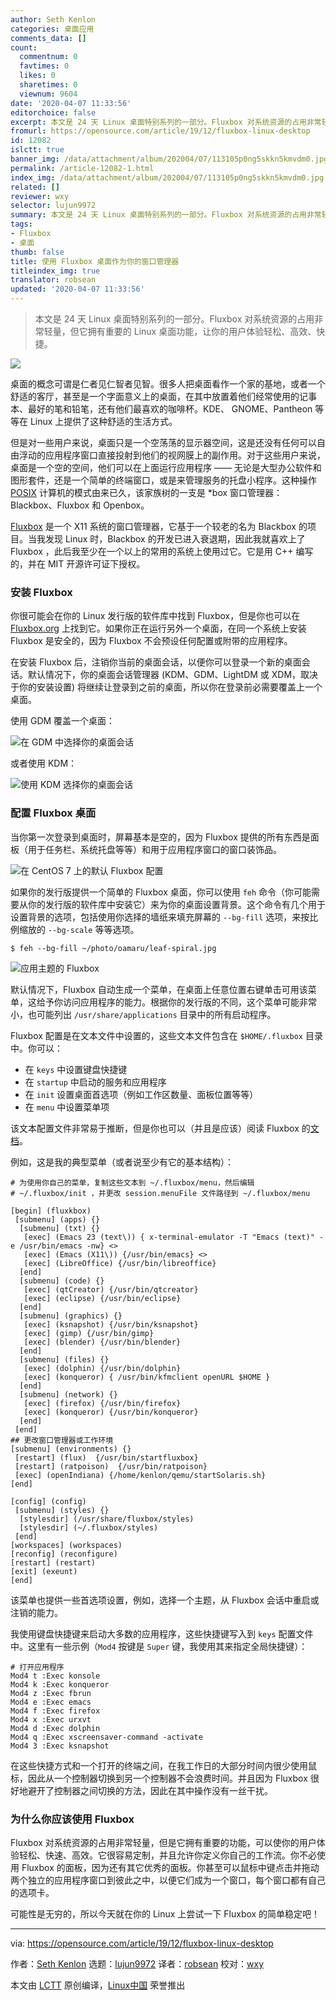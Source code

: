 ```yaml
---
author: Seth Kenlon
categories: 桌面应用
comments_data: []
count:
  commentnum: 0
  favtimes: 0
  likes: 0
  sharetimes: 0
  viewnum: 9604
date: '2020-04-07 11:33:56'
editorchoice: false
excerpt: 本文是 24 天 Linux 桌面特别系列的一部分。Fluxbox 对系统资源的占用非常轻量，但它拥有重要的 Linux 桌面功能，让你的用户体验轻松、高效、快捷。
fromurl: https://opensource.com/article/19/12/fluxbox-linux-desktop
id: 12082
islctt: true
banner_img: /data/attachment/album/202004/07/113105p0ng5skkn5kmvdm0.jpg
permalink: /article-12082-1.html
index_img: /data/attachment/album/202004/07/113105p0ng5skkn5kmvdm0.jpg.thumb.jpg
related: []
reviewer: wxy
selector: lujun9972
summary: 本文是 24 天 Linux 桌面特别系列的一部分。Fluxbox 对系统资源的占用非常轻量，但它拥有重要的 Linux 桌面功能，让你的用户体验轻松、高效、快捷。
tags:
- Fluxbox
- 桌面
thumb: false
title: 使用 Fluxbox 桌面作为你的窗口管理器
titleindex_img: true
translator: robsean
updated: '2020-04-07 11:33:56'
---
```



> 
> 本文是 24 天 Linux 桌面特别系列的一部分。Fluxbox 对系统资源的占用非常轻量，但它拥有重要的 Linux 桌面功能，让你的用户体验轻松、高效、快捷。
> 
> 
> 


![](/data/attachment/album/202004/07/113105p0ng5skkn5kmvdm0.jpg)


桌面的概念可谓是仁者见仁智者见智。很多人把桌面看作一个家的基地，或者一个舒适的客厅，甚至是一个字面意义上的桌面，在其中放置着他们经常使用的记事本、最好的笔和铅笔，还有他们最喜欢的咖啡杯。KDE、 GNOME、Pantheon 等等在 Linux 上提供了这种舒适的生活方式。


但是对一些用户来说，桌面只是一个空荡荡的显示器空间，这是还没有任何可以自由浮动的应用程序窗口直接投射到他们的视网膜上的副作用。对于这些用户来说，桌面是一个空的空间，他们可以在上面运行应用程序 —— 无论是大型办公软件和图形套件，还是一个简单的终端窗口，或是来管理服务的托盘小程序。这种操作 [POSIX](https://opensource.com/article/19/7/what-posix-richard-stallman-explains) 计算机的模式由来已久，该家族树的一支是 \*box 窗口管理器：Blackbox、Fluxbox 和 Openbox。


[Fluxbox](http://fluxbox.org) 是一个 X11 系统的窗口管理器，它基于一个较老的名为 Blackbox 的项目。当我发现 Linux 时，Blackbox 的开发已进入衰退期，因此我就喜欢上了 Fluxbox ，此后我至少在一个以上的常用的系统上使用过它。它是用 C++ 编写的，并在 MIT 开源许可证下授权。


### 安装 Fluxbox


你很可能会在你的 Linux 发行版的软件库中找到 Fluxbox，但是你也可以在 [Fluxbox.org](http://fluxbox.org/download/) 上找到它。如果你正在运行另外一个桌面，在同一个系统上安装 Fluxbox 是安全的，因为 Fluxbox 不会预设任何配置或附带的应用程序。


在安装 Fluxbox 后，注销你当前的桌面会话，以便你可以登录一个新的桌面会话。默认情况下，你的桌面会话管理器 (KDM、GDM、LightDM 或 XDM，取决于你的安装设置) 将继续让登录到之前的桌面，所以你在登录前必需要覆盖上一个桌面。


使用 GDM 覆盖一个桌面：


![在 GDM 中选择你的桌面会话](/data/attachment/album/202004/07/113402igy9m99zkgeykg90.jpg "Select your desktop session in GDM")


或者使用 KDM：


![使用 KDM 选择你的桌面会话](/data/attachment/album/202004/07/113404kc77wlcq6wdtp23p.jpg "Select your desktop session with KDM")


### 配置 Fluxbox 桌面


当你第一次登录到桌面时，屏幕基本是空的，因为 Fluxbox 提供的所有东西是面板（用于任务栏、系统托盘等等）和用于应用程序窗口的窗口装饰品。


![在 CentOS 7 上的默认 Fluxbox 配置](/data/attachment/album/202004/07/113406jnwiwdju8p9bwdwf.jpg "Default Fluxbox configuration on CentOS 7")


如果你的发行版提供一个简单的 Fluxbox 桌面，你可以使用 `feh` 命令（你可能需要从你的发行版的软件库中安装它）来为你的桌面设置背景。这个命令有几个用于设置背景的选项，包括使用你选择的墙纸来填充屏幕的 `--bg-fill` 选项，来按比例缩放的 `--bg-scale` 等等选项。



```
$ feh --bg-fill ~/photo/oamaru/leaf-spiral.jpg
```

![应用主题的 Fluxbox ](/data/attachment/album/202004/07/113421vzcbzvo72fojczxd.jpg "Fluxbox with a theme applied")


默认情况下，Fluxbox 自动生成一个菜单，在桌面上任意位置右键单击可用该菜单，这给予你访问应用程序的能力。根据你的发行版的不同，这个菜单可能非常小，也可能列出 `/usr/share/applications` 目录中的所有启动程序。


Fluxbox 配置是在文本文件中设置的，这些文本文件包含在 `$HOME/.fluxbox` 目录中。你可以：


* 在 `keys` 中设置键盘快捷键
* 在 `startup` 中启动的服务和应用程序
* 在 `init` 设置桌面首选项（例如工作区数量、面板位置等等）
* 在 `menu` 中设置菜单项


该文本配置文件非常易于推断，但是你也可以（并且是应该）阅读 Fluxbox 的[文档](http://fluxbox.org/features/)。


例如，这是我的典型菜单（或者说至少有它的基本结构）：



```
# 为使用你自己的菜单，复制这些文本到 ~/.fluxbox/menu，然后编辑
# ~/.fluxbox/init ，并更改 session.menuFile 文件路径到 ~/.fluxbox/menu

[begin] (fluxkbox)
 [submenu] (apps) {}
  [submenu] (txt) {}
   [exec] (Emacs 23 (text\)) { x-terminal-emulator -T "Emacs (text)" -e /usr/bin/emacs -nw} <>
   [exec] (Emacs (X11\)) {/usr/bin/emacs} <>
   [exec] (LibreOffice) {/usr/bin/libreoffice}
  [end]
  [submenu] (code) {}
   [exec] (qtCreator) {/usr/bin/qtcreator}
   [exec] (eclipse) {/usr/bin/eclipse}
  [end]
  [submenu] (graphics) {}
   [exec] (ksnapshot) {/usr/bin/ksnapshot}
   [exec] (gimp) {/usr/bin/gimp}
   [exec] (blender) {/usr/bin/blender}
  [end]
  [submenu] (files) {}
   [exec] (dolphin) {/usr/bin/dolphin}
   [exec] (konqueror) { /usr/bin/kfmclient openURL $HOME }
  [end]
  [submenu] (network) {}
   [exec] (firefox) {/usr/bin/firefox}
   [exec] (konqueror) {/usr/bin/konqueror}
  [end]
 [end]
## 更改窗口管理器或工作环境
[submenu] (environments) {}
 [restart] (flux)  {/usr/bin/startfluxbox}
 [restart] (ratpoison)  {/usr/bin/ratpoison}
 [exec] (openIndiana) {/home/kenlon/qemu/startSolaris.sh}
[end]

[config] (config)
 [submenu] (styles) {}
  [stylesdir] (/usr/share/fluxbox/styles)
  [stylesdir] (~/.fluxbox/styles)
 [end]
[workspaces] (workspaces)
[reconfig] (reconfigure)
[restart] (restart)
[exit] (exeunt)
[end]
```

该菜单也提供一些首选项设置，例如，选择一个主题，从 Fluxbox 会话中重启或注销的能力。


我使用键盘快捷键来启动大多数的应用程序，这些快捷键写入到 `keys` 配置文件中。这里有一些示例（`Mod4` 按键是 `Super` 键，我使用其来指定全局快捷键）：



```
# 打开应用程序
Mod4 t :Exec konsole
Mod4 k :Exec konqueror
Mod4 z :Exec fbrun
Mod4 e :Exec emacs
Mod4 f :Exec firefox
Mod4 x :Exec urxvt
Mod4 d :Exec dolphin
Mod4 q :Exec xscreensaver-command -activate
Mod4 3 :Exec ksnapshot
```

在这些快捷方式和一个打开的终端之间，在我工作日的大部分时间内很少使用鼠标，因此从一个控制器切换到另一个控制器不会浪费时间。并且因为 Fluxbox 很好地避开了控制器之间切换的方法，因此在其中操作没有一丝干扰。


### 为什么你应该使用 Fluxbox


Fluxbox 对系统资源的占用非常轻量，但是它拥有重要的功能，可以使你的用户体验轻松、快速、高效。它很容易定制，并且允许你定义你自己的工作流。你不必使用 Fluxbox 的面板，因为还有其它优秀的面板。你甚至可以鼠标中键点击并拖动两个独立的应用程序窗口到彼此之中，以便它们成为一个窗口，每个窗口都有自己的选项卡。


可能性是无穷的，所以今天就在你的 Linux 上尝试一下 Fluxbox 的简单稳定吧！




---


via: <https://opensource.com/article/19/12/fluxbox-linux-desktop>


作者：[Seth Kenlon](https://opensource.com/users/seth) 选题：[lujun9972](https://github.com/lujun9972) 译者：[robsean](https://github.com/robsean) 校对：[wxy](https://github.com/wxy)


本文由 [LCTT](https://github.com/LCTT/TranslateProject) 原创编译，[Linux中国](https://linux.cn/) 荣誉推出